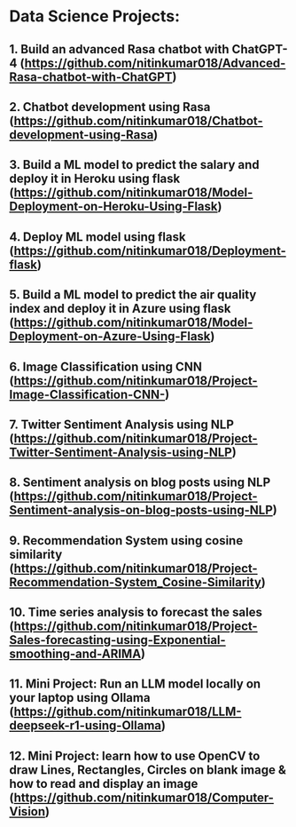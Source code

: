 # Data Science Projects:
## 1. Build an advanced Rasa chatbot with ChatGPT-4 (https://github.com/nitinkumar018/Advanced-Rasa-chatbot-with-ChatGPT)
## 2. Chatbot development using Rasa (https://github.com/nitinkumar018/Chatbot-development-using-Rasa)
## 3. Build a ML model to predict the salary and deploy it in Heroku using flask (https://github.com/nitinkumar018/Model-Deployment-on-Heroku-Using-Flask)
## 4. Deploy ML model using flask (https://github.com/nitinkumar018/Deployment-flask)
## 5. Build a ML model to predict the air quality index and deploy it in Azure using flask (https://github.com/nitinkumar018/Model-Deployment-on-Azure-Using-Flask)
## 6. Image Classification using CNN (https://github.com/nitinkumar018/Project-Image-Classification-CNN-)
## 7. Twitter Sentiment Analysis using NLP (https://github.com/nitinkumar018/Project-Twitter-Sentiment-Analysis-using-NLP)
## 8. Sentiment analysis on blog posts using NLP (https://github.com/nitinkumar018/Project-Sentiment-analysis-on-blog-posts-using-NLP)
## 9. Recommendation System using cosine similarity (https://github.com/nitinkumar018/Project-Recommendation-System_Cosine-Similarity)
## 10. Time series analysis to forecast the sales (https://github.com/nitinkumar018/Project-Sales-forecasting-using-Exponential-smoothing-and-ARIMA)
## 11. Mini Project: Run an LLM model locally on your laptop using Ollama (https://github.com/nitinkumar018/LLM-deepseek-r1-using-Ollama) 
## 12. Mini Project: learn how to use OpenCV to draw Lines, Rectangles, Circles on blank image & how to read and display an image (https://github.com/nitinkumar018/Computer-Vision)

